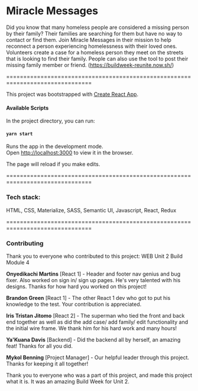 
# Miracle Messages
Did you know that many homeless people are considered a missing person by their family? Their families are searching for them but have no way to contact or find them. Join Miracle Messages in their mission to help reconnect a person experiencing homelessness with their loved ones. Volunteers create a case for a homeless person they meet on the streets that is looking to find their family. People can also use the tool to post their missing family member or friend. (https://buildweek-reunite.now.sh/)

===============================================================================

This project was bootstrapped with [Create React App](https://github.com/facebook/create-react-app).

#### Available Scripts

In the project directory, you can run:

#### `yarn start`

Runs the app in the development mode.<br>
Open [http://localhost:3000](http://localhost:3000) to view it in the browser.

The page will reload if you make edits.

===============================================================================

### Tech stack:
HTML, CSS, Materialize, SASS, Semantic UI, Javascript, React, Redux

===============================================================================

### Contributing
Thank you to everyone who contributed to this project: WEB Unit 2 Build Module 4 

**Onyedikachi Martins** [React 1] - Header and footer nav genius and bug fixer. Also worked on sign in/ sign up pages. He's very talented with his designs. Thanks for how hard you worked on this project!

**Brandon Green** [React 1] - The other React 1 dev who got to put his knowledge to the test. Your contribution is appreciated.

**Iris Tristan Jitomo** [React 2] - The superman who tied the front and back end together as well as did the add case/ add family/ edit functionality and the initial wire frame. We thank him for his hard work and many hours!

**Ya'Kuana Davis** [Backend] - Did the backend all by herself, an amazing feat! Thanks for all you did.

**Mykol Benning** [Project Manager] - Our helpful leader through this project. Thanks for keeping it all together!

Thank you to everyone who was a part of this project, and made this project what it is. It was an amazing Build Week for Unit 2.




